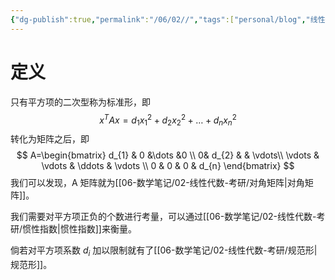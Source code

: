 ```yaml
---
{"dg-publish":true,"permalink":"/06/02//","tags":["personal/blog","线性代数/二次型","概念"]}
---
```


# 定义
只有平方项的二次型称为标准形，即
$$
x^TAx=d_{1}x_{1}^2+d_{2}x_{2}^2+\dots+d_{n}x_{n}^2
$$
转化为矩阵之后，即
$$
A=\begin{bmatrix}
d_{1} & 0 &\dots &0  \\
0& d_{2} &  & \vdots\\
\vdots & \vdots & \ddots & \vdots \\
0 & 0 & 0 & d_{n}
\end{bmatrix}
$$
我们可以发现，A 矩阵就为[[06-数学笔记/02-线性代数-考研/对角矩阵\|对角矩阵]]。

我们需要对平方项正负的个数进行考量，可以通过[[06-数学笔记/02-线性代数-考研/惯性指数\|惯性指数]]来衡量。

倘若对平方项系数 $\displaystyle d_{i}$ 加以限制就有了[[06-数学笔记/02-线性代数-考研/规范形\|规范形]]。